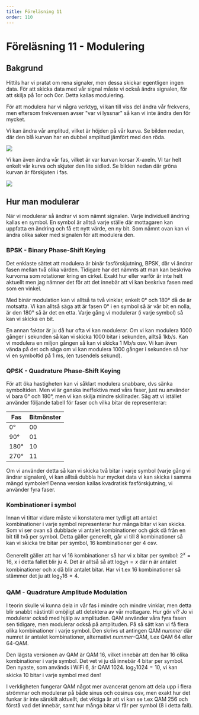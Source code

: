 ```yaml
---
title: Föreläsning 11
order: 110
---
```


# Föreläsning 11 - Modulering

## Bakgrund

Hittils har vi pratat om rena signaler, men dessa skickar egentligen ingen data. För att skicka data med vår signal måste vi också ändra signalen, för att skilja på 1or och 0or. Detta kallas modulering.

För att modulera har vi några verktyg, vi kan till viss del ändra vår frekvens, men eftersom frekvensen avser "var vi lyssnar" så kan vi inte ändra den för mycket.

Vi kan ändra vår amplitud, vilket är höjden på vår kurva. Se bilden nedan, där den blå kurvan har en dubbel amplitud jämfört med den röda.

![](/itd21c/f11/fig1.png)

Vi kan även ändra vår fas, vilket är var kurvan korsar X-axeln. VI tar helt enkelt vår kurva och skjuter den lite sidled. Se bilden nedan där gröna kurvan är förskjuten i fas.

![](/itd21c/f11/fig2.png)

## Hur man modulerar

När vi modulerar så ändrar vi som nämnt signalen. Varje individuell ändring kallas en symbol. En symbol är alltså varje ställe där mottagaren kan uppfatta en ändring och få ett nytt värde, en ny bit. Som nämnt ovan kan vi ändra olika saker med signalen för att modulera den.

### BPSK - Binary Phase-Shift Keying

Det enklaste sättet att modulera är binär fasförskjutning, BPSK, där vi ändrar fasen mellan två olika värden. Tidigare har det nämnts att man kan beskriva kurvorna som rotationer kring en cirkel. Exakt hur eller varför är inte helt aktuellt men jag nämner det för att det innebär att vi kan beskriva fasen med som en vinkel.

Med binär modulation kan vi alltså ta två vinklar, enkelt 0° och 180° då de är motsatta. Vi kan alltså säga att är fasen 0° i en symbol så är vår bit en nolla, är den 180° så är det en etta. Varje gång vi modulerar (i varje symbol) så kan vi skicka en bit.

En annan faktor är ju då hur ofta vi kan modulerar. Om vi kan modulera 1000 gånger i sekunden så kan vi skicka 1000 bitar i sekunden, alltså 1kb/s. Kan vi modulera en miljon gången så kan vi skicka 1 Mb/s osv. Vi kan även vända på det och säga om vi kan modulera 1000 gånger i sekunden så har vi en symboltid på 1 ms, (en tusendels sekund).

### QPSK - Quadrature Phase-Shift Keying

För att öka hastigheten kan vi såklart modulera snabbare, dvs sänka symboltiden. Men vi är ganska ineffektiva med våra faser, just nu använder vi bara 0° och 180°, men vi kan skilja mindre skillnader. Säg att vi istället använder följande tabell för faser och vilka bitar de representerar:

| Fas  | Bitmönster |
| ---- | ---------- |
| 0°   | 00         |
| 90°  | 01         |
| 180° | 10         |
| 270° | 11         |

Om vi använder detta så kan vi skicka två bitar i varje symbol (varje gång vi ändrar signalen), vi kan alltså dubbla hur mycket data vi kan skicka i samma mängd symboler! Denna version kallas kvadratisk fasförskjutning, vi använder fyra faser.

### Kombinationer i symbol

Innan vi tittar vidare måste vi konstatera mer tydligt att antalet kombinationer i varje symbol representerar hur många bitar vi kan skicka. Som vi ser ovan så dubblade vi antalet kombinationer och gick då från en bit till två per symbol. Detta gäller generellt, går vi till 8 kombinationer så kan vi skicka tre bitar per symbol, 16 kombinationer ger 4 osv.

Generellt gäller att har vi 16 kombinationer så har vi x bitar per symbol: $2^x = 16$, x i detta fallet blir ju 4. Det är alltså så att $\log_2 n = x$ där n är antalet kombinationer och x då blir antalet bitar. Har vi t.ex 16 kombinationer så stämmer det ju att $\log_2 16 = 4$.

### QAM - Quadrature Amplitude Modulation

I teorin skulle vi kunna dela in vår fas i mindre och mindre vinklar, men detta blir snabbt nästintill omöjligt att detektera av vår mottagare. Hur gör vi? Jo vi modulerar _också_ med hjälp av amplituden. QAM använder våra fyra fasen sen tidigare, men modulerar också på amplituden. På så sätt kan vi få flera olika kombinationer i varje symbol. Den skrivs ut antingen QAM _nummer_ där numret är antalet kombinationer, alternativt _nummer_-QAM, t.ex QAM 64 eller 64-QAM.

Den lägsta versionen av QAM är QAM 16, vilket innebär att den har 16 olika kombinationer i varje symbol. Det vet vi ju då innebär 4 bitar per symbol. Den nyaste, som används i WiFi 6, är QAM 1024. $\log_2 1024 = 10$, vi kan skicka 10 bitar i varje symbol med den!

I verkligheten fungerar QAM något mer avancerat genom att dela upp i flera strömmar och modulerar på både sinus och cosinus osv, men exakt hur det funkar är inte särskilt aktuellt, det viktiga är att vi kan se t.ex QAM 256 och förstå vad det innebär, samt hur många bitar vi får per symbol (8 i detta fall).
